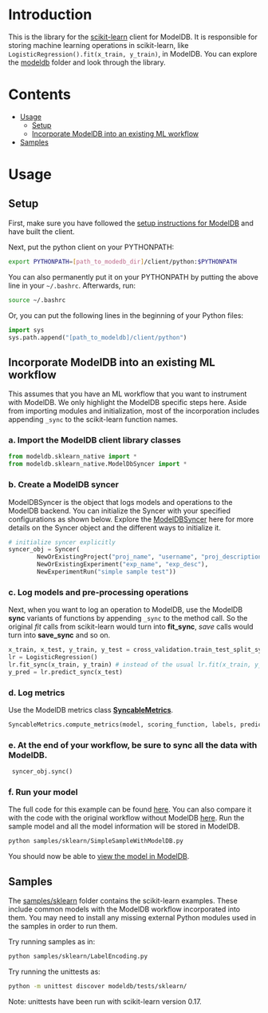 # Introduction

This is the library for the [scikit-learn](http://scikit-learn.org/stable) client for ModelDB. It is responsible for storing machine learning operations in scikit-learn,
like `LogisticRegression().fit(x_train, y_train)`, in ModelDB. You can explore the [modeldb](modeldb) folder and look through the library.

# Contents

- [Usage](#usage)
    - [Setup](#setup)
    - [Incorporate ModelDB into an existing ML workflow](#incorporate-modeldb-into-an-existing-ml-workflow)
- [Samples](#samples)

# Usage

## Setup
First, make sure you have followed the [setup instructions for ModelDB](../../README.md#setup-and-installation) and have built the client.

Next, put the python client on your PYTHONPATH:
```bash
export PYTHONPATH=[path_to_modedb_dir]/client/python:$PYTHONPATH
```
You can also permanently put it on your PYTHONPATH by putting the above line in your `~/.bashrc`. Afterwards, run:
```bash
source ~/.bashrc
```

Or, you can put the following lines in the beginning of your Python files:
```python
import sys
sys.path.append("[path_to_modeldb]/client/python")
```

## Incorporate ModelDB into an existing ML workflow

This assumes that you have an ML workflow that you want to instrument with ModelDB. We only highlight the ModelDB specific steps here. Aside from importing modules and initialization, most of the incorporation includes appending `_sync` to the scikit-learn function names.


### a. Import the ModelDB client library classes

```python
from modeldb.sklearn_native import *
from modeldb.sklearn_native.ModelDbSyncer import *

```

### b. Create a ModelDB syncer
ModelDBSyncer is the object that logs models and operations to the ModelDB backend. You can initialize the Syncer with your specified configurations as shown below.
Explore the [ModelDBSyncer](modeldb/basic/ModelDbSyncerBase.py) here for more details on the Syncer object and the different ways to initialize it.

<!-- You can initialize the syncer either from a config file (e.g. [syncer.json](https://github.com/mitdbg/modeldb/blob/master/client/syncer.json)) or explicitly via arguments.

```python
# initialize syncer from config file
FIX.
ModelDbSyncer.setSyncer(new ModelDBSyncer(SyncerConfig(path_to_config)))
```
OR-->

```python
# initialize syncer explicitly
syncer_obj = Syncer(
        NewOrExistingProject("proj_name", "username", "proj_description"),
        NewOrExistingExperiment("exp_name", "exp_desc"),
        NewExperimentRun("simple sample test"))
```

### c. Log models and pre-processing operations
Next, when you want to log an operation to ModelDB, use the ModelDB **sync** variants of functions by appending `_sync` to the method call. So the original _fit_ calls from scikit-learn would turn into **fit_sync**, _save_ calls would turn into **save_sync** and so on.

```python
x_train, x_test, y_train, y_test = cross_validation.train_test_split_sync(df, target, test_size=0.3)
lr = LogisticRegression()
lr.fit_sync(x_train, y_train) # instead of the usual lr.fit(x_train, y_train)
y_pred = lr.predict_sync(x_test)
```

### d. Log metrics
Use the ModelDB metrics class [**SyncableMetrics**](modeldb/sklearn_native/SyncableMetrics.py).

```python
SyncableMetrics.compute_metrics(model, scoring_function, labels, predictions, dataframe, predictionCol, labelCol)
```
### e. At the end of your workflow, be sure to sync all the data with ModelDB.
```python
 syncer_obj.sync()
```

### f. Run your model
The full code for this example can be found [here](samples/sklearn/SimpleSampleWithModelDB.py). You can also compare it with the code with the original workflow without ModelDB [here](samples/sklearn/SimpleSample.py). Run the sample model and all the model information will be stored in ModelDB.

```bash
python samples/sklearn/SimpleSampleWithModelDB.py
```

You should now be able to [view the model in ModelDB](../../#view-your-models-in-modeldb).

## Samples

The [samples/sklearn](samples/sklearn) folder contains the scikit-learn examples. These include common models with the ModelDB workflow incorporated into them. You may need to install any missing external Python modules used in the samples in order to run them.

Try running samples as in:
```bash
python samples/sklearn/LabelEncoding.py
```

Try running the unittests as:
```bash
python -m unittest discover modeldb/tests/sklearn/
```

Note: unittests have been run with scikit-learn version 0.17.

